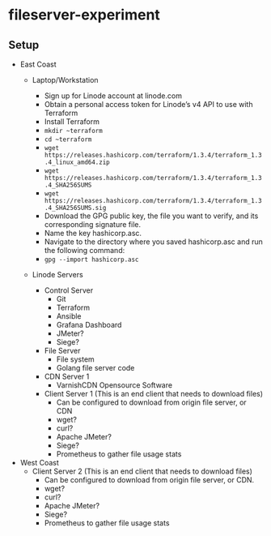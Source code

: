 # fileserver-experiment

## Setup

- East Coast
  - Laptop/Workstation
    - Sign up for Linode account at linode.com
    - Obtain a personal access token for Linode’s v4 API to use with Terraform
    - Install Terraform
    - ```mkdir ~terraform```
    - ```cd ~terraform```
    - ```wget https://releases.hashicorp.com/terraform/1.3.4/terraform_1.3.4_linux_amd64.zip```
    - ```wget https://releases.hashicorp.com/terraform/1.3.4/terraform_1.3.4_SHA256SUMS```
    - ```wget https://releases.hashicorp.com/terraform/1.3.4/terraform_1.3.4_SHA256SUMS.sig```
    - Download the GPG public key, the file you want to verify, and its corresponding signature file. 
    - Name the key hashicorp.asc. 
    - Navigate to the directory where you saved hashicorp.asc and run the following command:
    - ```gpg --import hashicorp.asc```

    

  - Linode Servers
    - Control Server 
      - Git
      - Terraform
      - Ansible
      - Grafana Dashboard
      - JMeter?  
      - Siege?
    - File Server
      - File system
      - Golang file server code
    - CDN Server 1
      - VarnishCDN Opensource Software
    - Client Server 1 (This is an end client that needs to download files)
      - Can be configured to download from origin file server, or CDN
      - wget?
      - curl?
      - Apache JMeter?
      - Siege?
      - Prometheus to gather file usage stats
- West Coast
  - Client Server 2 (This is an end client that needs to download files)
    - Can be configured to download from origin file server, or CDN.
    - wget?
    - curl?
    - Apache JMeter?
    - Siege?
    - Prometheus to gather file usage stats